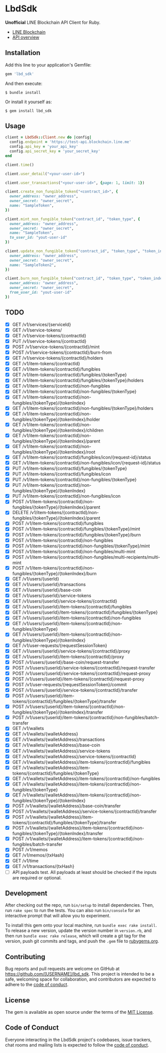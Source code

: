 # LbdSdk

**Unofficial** LINE Blockchain API Client for Ruby.

- [LINE Blockchain](https://docs-blockchain.line.biz/overview/)
- [API overview](https://docs-blockchain.line.biz/api-guide/API-Reference)

## Installation

Add this line to your application's Gemfile:

```ruby
gem 'lbd_sdk'
```

And then execute:

    $ bundle install

Or install it yourself as:

    $ gem install lbd_sdk

## Usage

```ruby
client = LbdSdk::Client.new do |config|
  config.endpoint = 'https://test-api.blockchain.line.me'
  config.api_key = 'your_api_key'
  config.api_secret_key = 'your_secret_key'
end

client.time()

client.user_detail("<your-user-id>")

client.user_transactions("<your-user-id>", {page: 1, limit: 1})

client.create_non_fungible_token("<contract_id>", {
  owner_address: "owner_address",
  owner_secret: "owner_secret",
  name: "SampleToken",
})

client.mint_non_fungible_token("contract_id", "token_type", {
  owner_address: "owner_address",
  owner_secret: "owner_secret",
  name: "SampleToken",
  to_user_id: "yout-user-id"
})

client.update_non_fungible_token("contract_id", "token_type", "token_index", {
  owner_address: "owner_address",
  owner_secret: "owner_secret",
  name: "SampleToken2",
})

client.burn_non_fungible_token("contract_id", "token_type", "token_index", {
  owner_address: "owner_address",
  owner_secret: "owner_secret",
  from_user_id: "yout-user-id"
})
```

## TODO

- [x] GET /v1/services/{serviceId}
- [x] GET /v1/service-tokens/
- [x] GET /v1/service-tokens/{contractId}
- [x] PUT /v1/service-tokens/{contractId}
- [x] POST /v1/service-tokens/{contractId}/mint
- [x] POST /v1/service-tokens/{contractId}/burn-from
- [x] GET /v1/service-tokens/{contractId}/holders
- [x] GET /v1/item-tokens/{contractId}
- [x] GET /v1/item-tokens/{contractId}/fungibles
- [x] GET /v1/item-tokens/{contractId}/fungibles/{tokenType}
- [x] GET /v1/item-tokens/{contractId}/fungibles/{tokenType}/holders
- [x] GET /v1/item-tokens/{contractId}/non-fungibles
- [x] GET /v1/item-tokens/{contractId}/non-fungibles/{tokenType}
- [x] GET /v1/item-tokens/{contractId}/non-fungibles/{tokenType}/{tokenIndex}
- [x] GET /v1/item-tokens/{contractId}/non-fungibles/{tokenType}/holders
- [x] GET /v1/item-tokens/{contractId}/non-fungibles/{tokenType}/{tokenIndex}/holder
- [x] GET /v1/item-tokens/{contractId}/non-fungibles/{tokenType}/{tokenIndex}/children
- [x] GET /v1/item-tokens/{contractId}/non-fungibles/{tokenType}/{tokenIndex}/parent
- [x] GET /v1/item-tokens/{contractId}/non-fungibles/{tokenType}/{tokenIndex}/root
- [x] GET /v1/item-tokens/{contractId}/fungibles/icon/{request-id}/status
- [x] GET /v1/item-tokens/{contractId}/non-fungibles/icon/{request-id}/status
- [x] PUT /v1/item-tokens/{contractId}/fungibles/{tokenType}
- [x] PUT /v1/item-tokens/{contractId}/fungibles/icon
- [x] PUT /v1/item-tokens/{contractId}/non-fungibles/{tokenType}
- [x] PUT /v1/item-tokens/{contractId}/non-fungibles/{tokenType}/{tokenIndex}
- [x] PUT /v1/item-tokens/{contractId}/non-fungibles/icon
- [x] POST /v1/item-tokens/{contractId}/non-fungibles/{tokenType}/{tokenIndex}/parent
- [x] DELETE /v1/item-tokens/{contractId}/non-fungibles/{tokenType}/{tokenIndex}/parent
- [x] POST /v1/item-tokens/{contractId}/fungibles
- [x] POST /v1/item-tokens/{contractId}/fungibles/{tokenType}/mint
- [x] POST /v1/item-tokens/{contractId}/fungibles/{tokenType}/burn
- [x] POST /v1/item-tokens/{contractId}/non-fungibles
- [x] POST /v1/item-tokens/{contractId}/non-fungibles/{tokenType}/mint
- [x] POST /v1/item-tokens/{contractId}/non-fungibles/multi-mint
- [x] POST /v1/item-tokens/{contractId}/non-fungibles/multi-recipients/multi-mint
- [x] POST /v1/item-tokens/{contractId}/non-fungibles/{tokenType}/{tokenIndex}/burn
- [x] GET /v1/users/{userId}
- [x] GET /v1/users/{userId}/transactions
- [x] GET /v1/users/{userId}/base-coin
- [x] GET /v1/users/{userId}/service-tokens
- [x] GET /v1/users/{userId}/service-tokens/{contractId}
- [x] GET /v1/users/{userId}/item-tokens/{contractId}/fungibles
- [x] GET /v1/users/{userId}/item-tokens/{contractId}/fungibles/{tokenType}
- [x] GET /v1/users/{userId}/item-tokens/{contractId}/non-fungibles
- [x] GET /v1/users/{userId}/item-tokens/{contractId}/non-fungibles/{tokenType}
- [x] GET /v1/users/{userId}/item-tokens/{contractId}/non-fungibles/{tokenType}/{tokenIndex}
- [x] GET /v1/user-requests/{requestSessionToken}
- [x] GET /v1/users/{userId}/service-tokens/{contractId}/proxy
- [x] GET /v1/users/{userId}/item-tokens/{contractId}/proxy
- [x] POST /v1/users/{userId}/base-coin/request-transfer
- [x] POST /v1/users/{userId}/service-tokens/{contractId}/request-transfer
- [x] POST /v1/users/{userId}/service-tokens/{contractId}/request-proxy
- [x] POST /v1/users/{userId}/item-tokens/{contractId}/request-proxy
- [x] POST /v1/user-requests/{requestSessionToken}/commit
- [x] POST /v1/users/{userId}/service-tokens/{contractId}/transfer
- [x] POST /v1/users/{userId}/item-tokens/{contractId}/fungibles/{tokenType}/transfer
- [x] POST /v1/users/{userId}/item-tokens/{contractId}/non-fungibles/{tokenType}/{tokenIndex}/transfer
- [x] POST /v1/users/{userId}/item-tokens/{contractId}/non-fungibles/batch-transfer
- [x] GET /v1/wallets
- [x] GET /v1/wallets/{walletAddress}
- [x] GET /v1/wallets/{walletAddress}/transactions
- [x] GET /v1/wallets/{walletAddress}/base-coin
- [x] GET /v1/wallets/{walletAddress}/service-tokens
- [x] GET /v1/wallets/{walletAddress}/service-tokens/{contractId}
- [x] GET /v1/wallets/{walletAddress}/item-tokens/{contractId}/fungibles
- [x] GET /v1/wallets/{walletAddress}/item-tokens/{contractId}/fungibles/{tokenType}
- [x] GET /v1/wallets/{walletAddress}/item-tokens/{contractId}/non-fungibles
- [x] GET /v1/wallets/{walletAddress}/item-tokens/{contractId}/non-fungibles/{tokenType}
- [x] GET /v1/wallets/{walletAddress}/item-tokens/{contractId}/non-fungibles/{tokenType}/{tokenIndex}
- [x] POST /v1/wallets/{walletAddress}/base-coin/transfer
- [x] POST /v1/wallets/{walletAddress}/service-tokens/{contractId}/transfer
- [x] POST /v1/wallets/{walletAddress}/item-tokens/{contractId}/fungibles/{tokenType}/transfer
- [x] POST /v1/wallets/{walletAddress}/item-tokens/{contractId}/non-fungibles/{tokenType}/{tokenIndex}/transfer
- [x] POST /v1/wallets/{walletAddress}/item-tokens/{contractId}/non-fungibles/batch-transfer
- [x] POST /v1/memos
- [x] GET /v1/memos/{txHash}
- [x] GET /v1/time
- [x] GET /v1/transactions/{txHash}
- [ ] API payloads test. All payloads at least should be checked if the inputs are required or optional.

## Development

After checking out the repo, run `bin/setup` to install dependencies. Then, run `rake spec` to run the tests. You can also run `bin/console` for an interactive prompt that will allow you to experiment.

To install this gem onto your local machine, run `bundle exec rake install`. To release a new version, update the version number in `version.rb`, and then run `bundle exec rake release`, which will create a git tag for the version, push git commits and tags, and push the `.gem` file to [rubygems.org](https://rubygems.org).

## Contributing

Bug reports and pull requests are welcome on GitHub at https://github.com/[USERNAME]/lbd_sdk. This project is intended to be a safe, welcoming space for collaboration, and contributors are expected to adhere to the [code of conduct](https://github.com/YuheiNakasaka/lbd_sdk_rb/blob/main/CODE_OF_CONDUCT.md).

## License

The gem is available as open source under the terms of the [MIT License](https://opensource.org/licenses/MIT).

## Code of Conduct

Everyone interacting in the LbdSdk project's codebases, issue trackers, chat rooms and mailing lists is expected to follow the [code of conduct](https://github.com/YuheiNakasaka/lbd_sdk_rb/blob/main/CODE_OF_CONDUCT.md).

